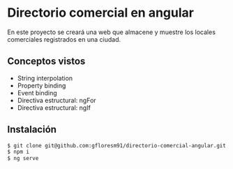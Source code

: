 # Directorio comercial en angular

En este proyecto se creará una web que almacene y muestre los locales comerciales registrados en una ciudad.

## Conceptos vistos

- String interpolation
- Property binding
- Event binding
- Directiva estructural: ngFor
- Directiva estructural: ngIf

## Instalación

```bash
$ git clone git@github.com:gfloresm91/directorio-comercial-angular.git
$ npm i
$ ng serve
```
